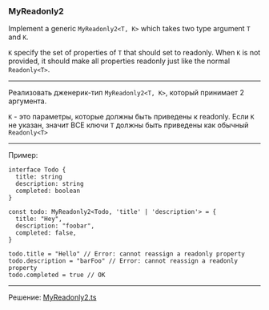 ### MyReadonly2

Implement a generic `MyReadonly2<T, K>` which takes two type argument `T` and `K`.

`K` specify the set of properties of `T` that should set to readonly. When `K` is not provided, it should make all properties readonly just like the normal `Readonly<T>`.

---

Реализовать дженерик-тип `MyReadonly2<T, K>`, который принимает 2 аргумента.

`K` - это параметры, которые должны быть приведены к readonly. Если `K` не указан, значит ВСЕ ключи `T` должны быть приведены как обычный `Readonly<T>`

---

Пример:

```
interface Todo {
  title: string
  description: string
  completed: boolean
}

const todo: MyReadonly2<Todo, 'title' | 'description'> = {
  title: "Hey",
  description: "foobar",
  completed: false,
}

todo.title = "Hello" // Error: cannot reassign a readonly property
todo.description = "barFoo" // Error: cannot reassign a readonly property
todo.completed = true // OK
```

---

Решение: [MyReadonly2.ts](./MyReadonly2.ts)